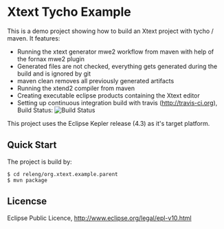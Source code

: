 # Xtext Tycho Example

This is a demo project showing how to build an Xtext project with tycho / maven. It features:

* Running the xtext generator mwe2 workflow from maven with help of the fornax mwe2 plugin
* Generated files are not checked, everything gets generated during the build and is ignored by git
* maven clean removes all previously generated artifacts
* Running the xtend2 compiler from maven
* Creating executable eclipse products containing the Xtext editor
* Setting up continuous integration build with travis (http://travis-ci.org), Build Status: ![Build Status](https://travis-ci.org/ckulla/xtext-tycho-example.png)
 
This project uses the Eclipse Kepler release (4.3) as it's target platform.

## Quick Start

The project is build by:

    $ cd releng/org.xtext.example.parent
    $ mvn package

## Licencse

Eclipse Public Licence, http://www.eclipse.org/legal/epl-v10.html
